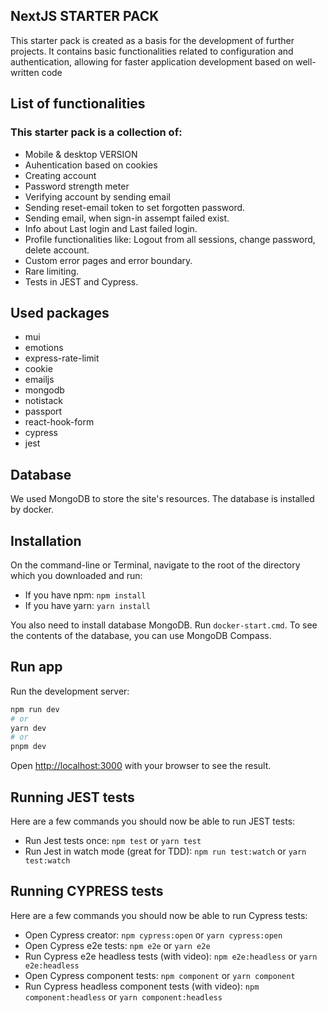 ## NextJS STARTER PACK

This starter pack is created as a basis for the development of further projects. It contains basic functionalities related to configuration and authentication, allowing for faster application development based on well-written code

## List of functionalities

### This starter pack is a collection of:

  - Mobile & desktop VERSION
  - Auhentication based on cookies
  - Creating account
  - Password strength meter
  - Verifying account by sending email
  - Sending reset-email token to set forgotten password.
  - Sending email, when sign-in assempt failed exist.
  - Info about Last login and Last failed login.
  - Profile functionalities like: Logout from all sessions, change password, delete account.
  - Custom error pages and error boundary.
  - Rare limiting.
  - Tests in JEST and Cypress.

## Used packages

  - mui
  - emotions
  - express-rate-limit
  - cookie
  - emailjs
  - mongodb
  - notistack
  - passport
  - react-hook-form
  - cypress
  - jest

## Database

We used MongoDB to store the site's resources. The database is installed by docker.


## Installation

On the command-line or Terminal, navigate to the root of the directory which you downloaded and run:

* If you have npm: `npm install`
* If you have yarn: `yarn install`

You also need to install database MongoDB. Run `docker-start.cmd`. To see the contents of the database, you can use MongoDB Compass.

## Run app

Run the development server:

```bash
npm run dev
# or
yarn dev
# or
pnpm dev
```

Open [http://localhost:3000](http://localhost:3000) with your browser to see the result.

## Running JEST tests

Here are a few commands you should now be able to run JEST tests:

* Run Jest tests once: `npm test` or `yarn test`
* Run Jest in watch mode (great for TDD): `npm run test:watch` or `yarn test:watch`

## Running CYPRESS tests

Here are a few commands you should now be able to run Cypress tests:

* Open Cypress creator: `npm cypress:open` or `yarn cypress:open`
* Open Cypress e2e tests: `npm e2e` or `yarn e2e`
* Run Cypress e2e headless tests (with video): `npm e2e:headless` or `yarn e2e:headless`
* Open Cypress component tests: `npm component` or `yarn component`
* Run Cypress headless component tests (with video): `npm component:headless` or `yarn component:headless`
